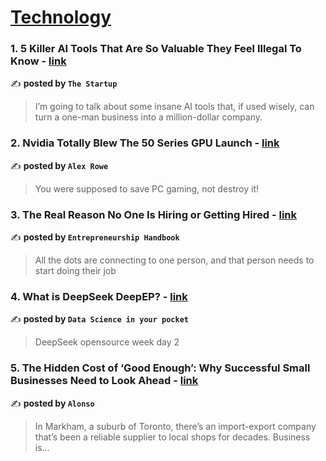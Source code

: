 
<h1><a href=https://medium.com/tag/technology/recommended target="_blank" rel="noopener noreferrer">Technology</a></h1>
<h3>1. 5 Killer AI Tools That Are So Valuable They Feel Illegal To Know - <a href="https://medium.com/swlh/5-killer-ai-tools-that-are-so-valuable-they-feel-illegal-to-know-f714bc580085" target="_blank" rel="noopener noreferrer">link</a></h3>

✍️ **posted by `The Startup`**

<blockquote>I’m going to talk about some insane AI tools that, if used wisely, can turn a one-man business into a million-dollar company.</blockquote>

<h3>2. Nvidia Totally Blew The 50 Series GPU Launch - <a href="https://medium.com/@xander51/nvidia-totally-blew-the-50-series-gpu-launch-e6ea1ad671d5" target="_blank" rel="noopener noreferrer">link</a></h3>

✍️ **posted by `Alex Rowe`**

<blockquote>You were supposed to save PC gaming, not destroy it!</blockquote>

<h3>3. The Real Reason No One Is Hiring or Getting Hired - <a href="https://medium.com/entrepreneur-s-handbook/the-real-reason-no-one-is-hiring-or-getting-hired-3b953383ebf7" target="_blank" rel="noopener noreferrer">link</a></h3>

✍️ **posted by `Entrepreneurship Handbook`**

<blockquote>All the dots are connecting to one person, and that person needs to start doing their job</blockquote>

<h3>4. What is DeepSeek DeepEP? - <a href="https://medium.com/data-science-in-your-pocket/what-is-deepseek-deepep-c0ff445a9da5" target="_blank" rel="noopener noreferrer">link</a></h3>

✍️ **posted by `Data Science in your pocket`**

<blockquote>DeepSeek opensource week day 2</blockquote>

<h3>5. The Hidden Cost of ‘Good Enough’: Why Successful Small Businesses Need to Look Ahead - <a href="https://medium.com/@alonsogc/the-hidden-cost-of-good-enough-why-successful-small-businesses-need-to-look-ahead-eef2221d2c7a" target="_blank" rel="noopener noreferrer">link</a></h3>

✍️ **posted by `Alonso`**

<blockquote>In Markham, a suburb of Toronto, there’s an import-export company that’s been a reliable supplier to local shops for decades. Business is…</blockquote>

